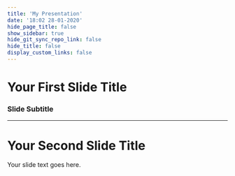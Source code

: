 ```yaml
---
title: 'My Presentation'
date: '18:02 28-01-2020'
hide_page_title: false
show_sidebar: true
hide_git_sync_repo_link: false
hide_title: false
display_custom_links: false
---
```


# Your First Slide Title

### Slide Subtitle

---

# Your Second Slide Title

Your slide text goes here.